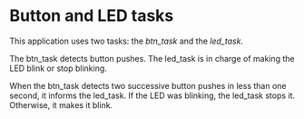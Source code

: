 # Button and LED tasks

This application uses two tasks: the *btn_task* and the *led_task*.

The btn_task detects button pushes. The led_task is in charge of making the LED blink or stop blinking.

When the btn_task detects two successive button pushes in less than one second, it informs the led_task. If the LED was blinking, the led_task stops it. Otherwise, it makes it blink.